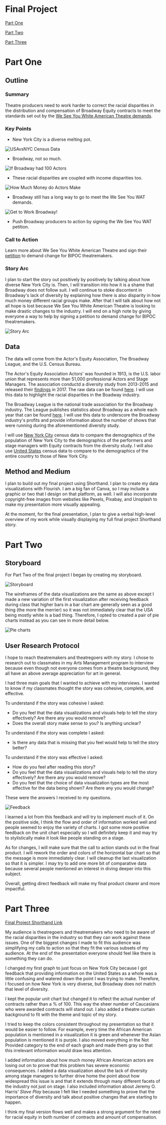 # Final Project

[Part One](#part-one)

[Part Two](#part-two) 

[Part Three](#part-three)

# Part One

## Outline

### Summary
Theatre producers need to work harder to correct the racial disparities in the distribution and compensation of Broadway Equity contracts to meet the standards set out by the [We See You White American Theatre demands](https://www.weseeyouwat.com/). 

### Key Points
- New York City is a diverse melting pot.

![USAvsNYC Census Data](https://user-images.githubusercontent.com/73760381/99733228-d7d95800-2a8e-11eb-9b66-7d8bf53e17bf.jpg)

- Broadway, not so much.

![If Broadway had 100 Actors](https://user-images.githubusercontent.com/73760381/99733223-d60f9480-2a8e-11eb-8446-78960aae2137.jpg)

- These racial disparities are coupled with income disparities too.

![How Much Money do Actors Make](https://user-images.githubusercontent.com/73760381/99733213-d3ad3a80-2a8e-11eb-964c-7b722ab50acf.jpg)

- Broadway still has a long way to go to meet the We See You WAT demands.

![Get to Work Broadway!](https://user-images.githubusercontent.com/73760381/99733233-d9a31b80-2a8e-11eb-9f23-41df12d2e1dd.jpg)

- Push Broadway producers to action by signing the We See You WAT petition. 

### Call to Action
Learn more about We See You White American Theatre and sign their [petition](https://www.weseeyouwat.com/) to demand change for BIPOC theatremakers. 

### Story Arc
I plan to start the story out positively by positively by talking about how diverse New York City is. Then, I will transition into how it is a shame that Broadway does not follow suit. I will continue to stoke discontent in Broadway's lack of diversity by explaining how there is also disparity in how much money different racial groups make. After that I will talk about how not all hope is lost because We See You White American Theatre is looking to make drastic changes to the industry. I will end on a high note by giving everyone a way to help by signing a petition to demand change for BIPOC theatremakers. 

![Story Arc](https://user-images.githubusercontent.com/73760381/99734664-30115980-2a91-11eb-9a93-dc5b609bf48d.jpg) 

## Data
The data will come from the Actor's Equity Association, The Broadway League, and the U.S. Census Bureau.

The Actor's Equity Association Actors' was founded in 1913, is the U.S. labor union that represents more than 51,000 professional Actors and Stage Managers. The association conductd a diversity study from 2013-2015 and released their [findings](https://actorsequity.org/news/PR/First-EverDiversityStudy2017/) in 2017. The raw data can be found [here](https://docs.google.com/spreadsheets/u/1/d/1QufPYWJQEc4naChpN77ATG-3bzDRwrpw7MvqhnD1WEA/pubhtml). I will use this data to highlight the racial disparities in the Boadway industry. 

The Broadway League is the national trade association for the Broadway industry. The League publishes statistics about Broadway as a whole each year that can be found [here](https://www.broadwayleague.com/research/statistics-broadway-nyc/). I will use this data to underscore the Broadway industry's profits and provide information about the number of shows that were running during the aforementioned diversity study. 

I will use [New York City](https://www.census.gov/quickfacts/fact/table/newyorkcitynewyork/POP010210#POP010210) census data to compare the demographics of the population of New York City to the demographics of the performers and stage managers with Equity contracts from the diversity study. I will also use [United States](https://www.census.gov/quickfacts/fact/table/US/POP010210#POP010210) census data to compare to the demographics of the entire country to those of New York City. 

## Method and Medium
I plan to build out my final project using Shorthand. I plan to create my data visualizations with Flourish. I am a big fan of Canva, so I may include a graphic or two that I design on that platform, as well. I will also incorporate copyright-free images from websties like Pexels, Pixabay, and Unsplash to make my presentation more visually appealing.

At the moment, for the final presentation, I plan to give a verbal high-level overview of my work while visually displaying my full final project Shorthand story. 

# Part Two

## Storyboard

For Part Two of the final project I began by creating my storyboard.

![Storyboard](https://user-images.githubusercontent.com/73760381/100803535-51f7ce00-33f9-11eb-8174-2b551229b817.png)

The wireframes of the data visualizations are the same as above except I made a new variation of the first visualization after receiving feedback during class that higher bars in a bar chart are generally seen as a good thing (the more the merrier) so it was not immediately clear that the USA being mostly white is a bad thing. Therefore, I opted to created a pair of pie charts instead as you can see in more detail below.


![Pie charts](https://user-images.githubusercontent.com/73760381/100804012-1b6e8300-33fa-11eb-80a8-a21a091e52f5.jpg)

## User Research Protocol

I hope to reach theatremakers and theatregoers with my story. I chose to research out to classmates in my Arts Management program to interview because even though not everyone comes from a theatre background, they all have an above average appreciation for art in general. 

I had three main goals that I wanted to achieve with my interviews. I wanted to know if my classmates thought the story was cohesive, complete, and effective. 

To understand if the story was cohesive I asked:
- Do you feel that the data visualizations and visuals help to tell the story effectively? Are there any you would remove?
- Does the overall story make sense to you? Is anything unclear?

To understand if the story was complete I asked:
- Is there any data that is missing that you feel would help to tell the story better?

To understand if the story was effective I asked:
- How do you feel after reading this story?
- Do you feel that the data visualizations and visuals help to tell the story effectively? Are there any you would remove?
- Do you feel that the choice of data visualization types are the most effective for the data being shown? Are there any you would change?

These were the answers I received to my questions.

![Feedback](https://user-images.githubusercontent.com/73760381/100805489-ba947a00-33fc-11eb-8451-5df1d31cdfcb.png)

I learned a lot from this feedback and will try to implement much of it. On the positive side, I think the flow and order of information worked well and people seemed to enjoy the variety of charts. I got some more positive feedback on the unit chart especially so I will definitely keep it and may try to stylistically make it look like people standing on a stage. 

As for changes, I will make sure that the call to action stands out in the final product. I will rework the order and colors of the horizontal bar chart so that the message is more immediately clear. I will cleanup the last visualization so that it is simpler. I may try to add one more bit of comparative data because several people mentioned an interest in diving deeper into this subject. 

Overall, getting direct feedback will make my final product clearer and more impactful. 

# Part Three

[Final Project Shorthand Link](https://carnegiemellon.shorthandstories.com/the-great-white-way-lives-up-to-its-name/index.html)

My audience is theatregoers and theatremakers who need to be aware of the racial disparities in the industry so that they can work against these issues. One of the biggest changes I made to fit this audience was simplifying my calls to action so that they fit the various subsets of my audience. At the end of the presentation everyone should feel like there is something they can do. 

I changed my first graph to just focus on New York City because I got feedback that providing information on the United States as a whole was a little confusing and watered down the point I was trying to make. Therefore, I focused on how New York is very diverse, but Broadway does not match that level of diversity.

I kept the popular unit chart but changed it to reflect the actual number of contracts rather than a % of 100. This way the sheer number of Caucasians who were awarded contracts will stand out. I also added a theatre curtain background to fit with the theme and topic of my story. 

I tried to keep the colors consistent throughout my presentation so that it would be easier to follow. For example, every time the African American population is mentioned in a visualization it is green and whenever the Asian population is mentioned it is purple. I also moved everything in the Not Provided category to the end of each graph and made them gray so that this irrelevant information would draw less attention. 

I added information about how much money African American actors are losing out on to prove that this problem has severe economic consequences. I added a data visualization about the lack of diversity among stage managers to further drive home the point about how widespread this issue is and that it extends through many different facets of the industry not just on stage. I also included information about Jeremy O. Harris' *Slave Play* because I felt like I needed something to prove that the importance of diversity and talk about positive changes that are starting to happen. 

I think my final version flows well and makes a strong argument for the need for racial equity in both number of contracts and amount of compensation. 














